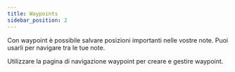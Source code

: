 ```yaml
---
title: Waypoints
sidebar_position: 2
---
```


Con waypoint è possibile salvare posizioni importanti nelle vostre note. Puoi usarli per navigare tra le tue note.

Utilizzare la pagina di navigazione waypoint per creare e gestire waypoint.
